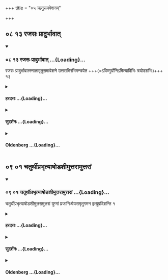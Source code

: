 +++
title = "०५ ऋतुसमवेशनम्"

+++


## ०८ १३ रजसः प्रादुर्भावात्

<div class="js_include" includetitle="true" newlevelforh1="3" unfilled url="/vedAH_yajuH/taittirIyam/sUtram/ApastambaH/gRhyam/sUtra-pAThaH/vishvAsa-prastutiH/05_Rtusamaveshanam/08_13_rajasaH_prAdurbhAvAt.md">
<details open><summary><h3>०८ १३ रजसः प्रादुर्भावात् ...{Loading}...</h3></summary>

रजसः प्रादुर्भावात्स्नातामृतुसमावेशने उत्तराभिरभिमन्त्रयेत +++(=ऽविष्णुर्योनिऽमित्यादिभिः त्रयोदशभिः)+++ १३

</details>
</div>
<div class="js_include collapsed" newlevelforh1="4" title="हरदत्तः" unfilled url="/vedAH_yajuH/taittirIyam/sUtram/ApastambaH/gRhyam/sUtra-pAThaH/haradattaH/05_Rtusamaveshanam/08_13_rajasaH_prAdurbhAvAt.md">
<details><summary><h4>हरदत्तः ...{Loading}...</h4></summary>

**रजसः** लोहितस्य ।
**ऋतौ** यत् **समावेशनं** तत्र कर्तव्ये, **उत्तराभिर्** ऋग्भिः "विष्णुर्योनिम्" इत्यादिभिः त्रयोदशभिर् **अभिमन्त्रयेत** ।
"रजसः प्रादुर्भावाद्" इति वचनात् सर्वस्मिन् रजसः प्रादुर्भावेऽभिमन्त्रणं भवति ।
न संशासनवत् प्रथम एवर्तौ ।
"स्नाताम्" इत्येतत् ब्राह्मणप्रतिषिद्धानां सर्वेषां प्रतिप्रसवार्थम् ।
**स्नातां** कृतमङ्गलामित्यर्थः ।
तेनाञ्जनाभ्यञ्जनान्यपि भवति ॥१३॥

इति श्रीहरहरदत्तविरचितायां गृह्यसूत्रवृत्तावनाकुलायामष्टमः खण्डः ॥

</details>
</div>
<div class="js_include collapsed" newlevelforh1="4" title="सुदर्शनः" unfilled url="/vedAH_yajuH/taittirIyam/sUtram/ApastambaH/gRhyam/sUtra-pAThaH/sudarshanaH/05_Rtusamaveshanam/08_13_rajasaH_prAdurbhAvAt.md">
<details><summary><h4>सुदर्शनः ...{Loading}...</h4></summary>

**रजसः** शोणितस्य ।
**प्रादुर्भावात्** काले निर्गमात्कारणात्, न मालिन्यादेः ।
**स्नातां** पूर्णे त्रिरात्रे स्नातां भार्याम् ।
**ऋतुसमावेशने** ऋतुकालीनसमावेशनकाले ।
"ऋतुश्च स्त्रीणां रजोनिर्गमनादारभ्य षोडश दिवसाः, "ऋतुस्वाभाविकस्स्त्रीणां रात्रयष्षोडश स्मृताः" (म.स्मृ.३-४६.) इति मनुवचनात् ।
उत्तराभिः "विष्णुर्योनिं कल्पयतु" इत्यादिभिस्त्रयोदशभिर् **अभिमन्त्रयते** ।
अत्र रजसः प्रादुर्भावात् स्नातामितिवचनाच्चतुर्थऽहनि प्रायत्यार्थमनया स्नातव्यमेव ॥१३॥

इति श्री सुदर्शनाचार्यविरचिते गृह्यतात्पर्यदर्शनेऽष्टमः खण्डः॥
</details>
</div>
<div class="js_include collapsed" newlevelforh1="4" title="Oldenberg" unfilled url="/vedAH_yajuH/taittirIyam/sUtram/ApastambaH/gRhyam/sUtra-pAThaH/oldenberg/05_Rtusamaveshanam/08_13_rajasaH_prAdurbhAvAt.md">
<details><summary><h4>Oldenberg ...{Loading}...</h4></summary>

13. After the appearance of her monthly illness, he should, when going to cohabit with her after her illness, recite over her, after she has bathed, the next verses (M. I, 12, 1-13, 4).

</details>
</div>

## ०९ ०१ चतुर्थीप्रभृत्याषोडशीमुत्तरामुत्तरां

<div class="js_include" includetitle="true" newlevelforh1="3" unfilled url="/vedAH_yajuH/taittirIyam/sUtram/ApastambaH/gRhyam/sUtra-pAThaH/vishvAsa-prastutiH/05_Rtusamaveshanam/09_01_chaturthIprabhRtyAShoDashImuttarAmuttarAM.md">
<details open><summary><h3>०९ ०१ चतुर्थीप्रभृत्याषोडशीमुत्तरामुत्तरां ...{Loading}...</h3></summary>

चतुर्थीप्रभृत्याषोडशीमुत्तरामुत्तरां युग्मां प्रजानिःश्रेयसमृतुगमन इत्युपदिशन्ति १

</details>
</div>
<div class="js_include collapsed" newlevelforh1="4" title="हरदत्तः" unfilled url="/vedAH_yajuH/taittirIyam/sUtram/ApastambaH/gRhyam/sUtra-pAThaH/haradattaH/05_Rtusamaveshanam/09_01_chaturthIprabhRtyAShoDashImuttarAmuttarAM.md">
<details><summary><h4>हरदत्तः ...{Loading}...</h4></summary>

**षोडशीम्** इति पञ्चम्यर्थे द्वितीया ।
आषोडश्या इत्यर्थः ।
आङ्चाभिविधौ ।
रजसः प्रादुर्भावादारभ्य चतुर्थीषोडश्यौ गृह्येते, प्रकरणात् ।
चतुर्थीप्रभृत्याषोडश्याः सर्वा रात्रय ऋतुगमनकालाः ।
तत्रापि **उत्तरामुत्तरां युग्मां** रात्रिं **प्रजानिश्श्रेयसं** विद्यादिति ।
ऋतुगमन इति वचनात् वैवाहिके प्रथमगमने सत्यपि ऋतुनिमित्तेनायमुपदेशः प्रवर्तते ।
चतुर्थ्या अपाररात्रे नियमेन गमनं भवति ।
तत्र च शेषं समावेशने जपेत् ।
उत्तराभिरभिमन्त्रयत इति च गमनमन्त्राणां समुच्चयो भवति ।
तत्र पूर्वमृतुगमनमन्त्राः ।
पश्चात् समावेशनमन्त्राः ।
विपरीतमन्ये ॥१॥

</details>
</div>
<div class="js_include collapsed" newlevelforh1="4" title="सुदर्शनः" unfilled url="/vedAH_yajuH/taittirIyam/sUtram/ApastambaH/gRhyam/sUtra-pAThaH/sudarshanaH/05_Rtusamaveshanam/09_01_chaturthIprabhRtyAShoDashImuttarAmuttarAM.md">
<details><summary><h4>सुदर्शनः ...{Loading}...</h4></summary>

चतुर्थीप्रभृतीति दीर्घेणार्थपाठः ।
**चतुर्थी** रात्रिमारभ्य् **आषोडशीं;** आङ् अभिविधौ, द्वितीया च पञ्चम्यर्थे; आषोडश्या इति यावत् ।
**उत्तरामुत्तरां युग्मां** रात्रिं प्रति **ऋतुगमने** ऋतौ मैथुने कृते, **प्रजानिःश्रेयसं,** प्रजाः पुत्राः तेषां निश्श्रेयसं आयुरादीप्सितगुणसम्पत्तिर्भवति **इत्युपदिशन्ति** मन्वादयः ।
एतदुक्तं भवति–त्रयोदशसु रात्रिषु ऋतुगमने शुक्लाधिक्ये सति पुत्रा जायन्ते ।
उत्तरोत्तरासु च युग्मासु यथाक्रमं तरतमभावेन ते सद्गुणाधिका भवन्ति ॥१॥
</details>
</div>
<div class="js_include collapsed" newlevelforh1="4" title="Oldenberg" unfilled url="/vedAH_yajuH/taittirIyam/sUtram/ApastambaH/gRhyam/sUtra-pAThaH/oldenberg/05_Rtusamaveshanam/09_01_chaturthIprabhRtyAShoDashImuttarAmuttarAM.md">
<details><summary><h4>Oldenberg ...{Loading}...</h4></summary>

1. Each following night with an even number, from the fourth (after the beginning of her monthly illness) till the sixteenth, brings more excellent offspring to them, if chosen for the (first) cohabiting after her illness; thus it is said.

</details>
</div>

